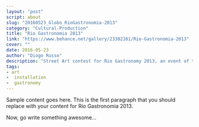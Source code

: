 ```yaml
---
layout: "post"
script: about
slug: "20160523_Globo_RioGastronomia-2013"
category: "Cultural-Production"
title: "Rio Gastronomia 2013"
link: "https://www.behance.net/gallery/23382161/Rio-Gastronomia-2013"
cover: ""
date: 2016-05-23
author: "Diogo Russo"
description: "Street Art contest for Rio Gastronomy 2013, an event of the newspaper O Globo. The aim of the competition was to make an art show to publicize the event and unite the areas of gastronomy and art. The project included the dissemination of a competition in order to select art works that were produced in partnership with the company Dream Factory and exhibited at Lagoa Rodrigo de Freitas and Madureira Park."
tags:
- art
-  installation
-  gastronomy
---
```

 
Sample content goes here. This is the first paragraph that you should replace with your content for Rio Gastronomia 2013.
 
Now, go write something awesome...
